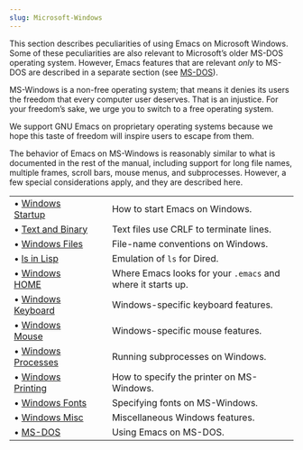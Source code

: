 ```yaml
---
slug: Microsoft-Windows
---
```


This section describes peculiarities of using Emacs on Microsoft Windows. Some of these peculiarities are also relevant to Microsoft’s older MS-DOS operating system. However, Emacs features that are relevant *only* to MS-DOS are described in a separate section (see [MS-DOS](/docs/emacs/MS_002dDOS)).

MS-Windows is a non-free operating system; that means it denies its users the freedom that every computer user deserves. That is an injustice. For your freedom’s sake, we urge you to switch to a free operating system.

We support GNU Emacs on proprietary operating systems because we hope this taste of freedom will inspire users to escape from them.

The behavior of Emacs on MS-Windows is reasonably similar to what is documented in the rest of the manual, including support for long file names, multiple frames, scroll bars, mouse menus, and subprocesses. However, a few special considerations apply, and they are described here.

|                                                      |    |                                                             |
| :--------------------------------------------------- | -- | :---------------------------------------------------------- |
| • [Windows Startup](/docs/emacs/Windows-Startup)     |    | How to start Emacs on Windows.                              |
| • [Text and Binary](/docs/emacs/Text-and-Binary)     |    | Text files use CRLF to terminate lines.                     |
| • [Windows Files](/docs/emacs/Windows-Files)         |    | File-name conventions on Windows.                           |
| • [ls in Lisp](/docs/emacs/ls-in-Lisp)               |    | Emulation of `ls` for Dired.                                |
| • [Windows HOME](/docs/emacs/Windows-HOME)           |    | Where Emacs looks for your `.emacs` and where it starts up. |
| • [Windows Keyboard](/docs/emacs/Windows-Keyboard)   |    | Windows-specific keyboard features.                         |
| • [Windows Mouse](/docs/emacs/Windows-Mouse)         |    | Windows-specific mouse features.                            |
| • [Windows Processes](/docs/emacs/Windows-Processes) |    | Running subprocesses on Windows.                            |
| • [Windows Printing](/docs/emacs/Windows-Printing)   |    | How to specify the printer on MS-Windows.                   |
| • [Windows Fonts](/docs/emacs/Windows-Fonts)         |    | Specifying fonts on MS-Windows.                             |
| • [Windows Misc](/docs/emacs/Windows-Misc)           |    | Miscellaneous Windows features.                             |
| • [MS-DOS](/docs/emacs/MS_002dDOS)                   |    | Using Emacs on MS-DOS.                                      |
